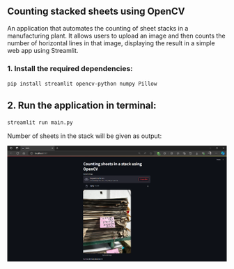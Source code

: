 ## Counting stacked sheets using OpenCV

An application that automates the counting of sheet stacks in a manufacturing plant. It allows users to upload an image and then counts the number of horizontal lines in that image, displaying the result in a simple web app using Streamlit.

### 1. Install the required dependencies:
```sh
pip install streamlit opencv-python numpy Pillow
```

## 2. Run the application in terminal:
```sh
streamlit run main.py
```

Number of sheets in the stack will be given as output:

![refresh page](https://github.com/Aaryan015/Stacked-sheets-count-OpenCV/blob/main/UI.png?raw=true)
